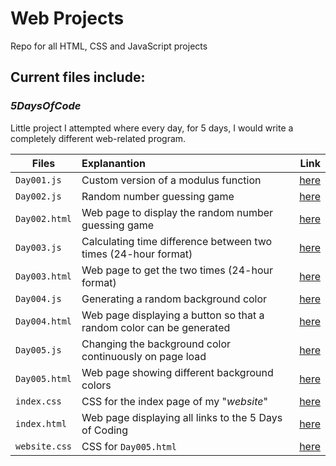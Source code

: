 # Web Projects
Repo for all HTML, CSS and JavaScript projects

## Current files include:

### *5DaysOfCode*
Little project I attempted where every day, for 5 days, I would write a completely different web-related program.

| Files         | Explanantion                                        | Link                                               |
| ------------- | :-------------------------------------------------- | -------------------------------------------------: |
| `Day001.js`   | Custom version of a modulus function                | [here](../master/5DaysOfCode/Websites/Day001.js)   |
| `Day002.js`   | Random number guessing game                         | [here](../master/5DaysOfCode/Websites/Day002.js)   |
| `Day002.html` | Web page to display the random number guessing game | [here](../master/5DaysOfCode/Websites/Day002.html) |
| `Day003.js`   | Calculating time difference between two times (24-hour format) | [here](../master/5DaysOfCode/Websites/Day003.js)   |
| `Day003.html` | Web page to get the two times (24-hour format)      | [here](../master/5DaysOfCode/Websites/Day003.html) |
| `Day004.js`   | Generating a random background color                | [here](../master/5DaysOfCode/Websites/Day004.js)   |
| `Day004.html` | Web page displaying a button so that a random color can be generated | [here](../master/5DaysOfCode/Websites/Day004.html) |
| `Day005.js`   | Changing the background color continuously on page load | [here](../master/5DaysOfCode/Websites/Day005.js)   |
| `Day005.html` | Web page showing different background colors        | [here](../master/5DaysOfCode/Websites/Day005.html) |
| `index.css`   | CSS for the index page of my "*website*"            | [here](../master/5DaysOfCode/Index/index.css)      |
| `index.html`  | Web page displaying all links to the 5 Days of Coding | [here](../master/5DaysOfCode/Index/index.html)  |
| `website.css` | CSS for `Day005.html`                           | [here](../master/5DaysOfCode/Websites/websites.css)|
